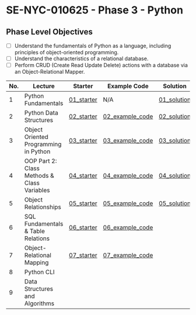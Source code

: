 # SE-NYC-010625 - Phase 3 - Python

## Phase Level Objectives

- [ ] Understand the fundamentals of Python as a language, including principles of object-oriented programming.
- [ ] Understand the characteristics of a relational database.
- [ ] Perform CRUD (Create Read Update Delete) actions with a database via an Object-Relational Mapper.

|No. | Lecture                          | Starter 	| Example Code 	| Solution 	|
|----|------------------------------	|:-----:	|--------	|---------	|
|1 | Python Fundamentals                         |[01_starter](https://github.com/RikkuX491/SE-NYC-010625-Phase-3/tree/01_starter)|N/A|[01_solution](https://github.com/RikkuX491/SE-NYC-010625-Phase-3/tree/01_solution)|
|2 | Python Data Structures                      |[02_starter](https://github.com/RikkuX491/SE-NYC-010625-Phase-3/tree/02_starter)|[02_example_code](https://github.com/RikkuX491/SE-NYC-010625-Phase-3/tree/02_example_code)|[02_solution](https://github.com/RikkuX491/SE-NYC-010625-Phase-3/tree/02_solution)|
|3 | Object Oriented Programming in Python       |[03_starter](https://github.com/RikkuX491/SE-NYC-010625-Phase-3/tree/03_starter)|[03_example_code](https://github.com/RikkuX491/SE-NYC-010625-Phase-3/tree/03_example_code)|[03_solution](https://github.com/RikkuX491/SE-NYC-010625-Phase-3/tree/03_solution)|
|4 | OOP Part 2: Class Methods & Class Variables |[04_starter](https://github.com/RikkuX491/SE-NYC-010625-Phase-3/tree/04_starter)|[04_example_code](https://github.com/RikkuX491/SE-NYC-010625-Phase-3/tree/04_example_code)|[04_solution](https://github.com/RikkuX491/SE-NYC-010625-Phase-3/tree/04_solution)|
|5 | Object Relationships                        |[05_starter](https://github.com/RikkuX491/SE-NYC-010625-Phase-3/tree/05_starter)|[05_example_code](https://github.com/RikkuX491/SE-NYC-010625-Phase-3/tree/05_example_code)|[05_solution](https://github.com/RikkuX491/SE-NYC-010625-Phase-3/tree/05_solution)|
|6 | SQL Fundamentals & Table Relations          |[06_starter](https://github.com/RikkuX491/SE-NYC-010625-Phase-3/tree/06_starter)|[06_example_code](https://github.com/RikkuX491/SE-NYC-010625-Phase-3/tree/06_example_code)||
|7 | Object-Relational Mapping                   |[07_starter](https://github.com/RikkuX491/SE-NYC-010625-Phase-3/tree/07_starter)|[07_example_code](https://github.com/RikkuX491/SE-NYC-010625-Phase-3/tree/07_example_code)||
|8 | Python CLI                                  ||||
|9 | Data Structures and Algorithms              ||||
